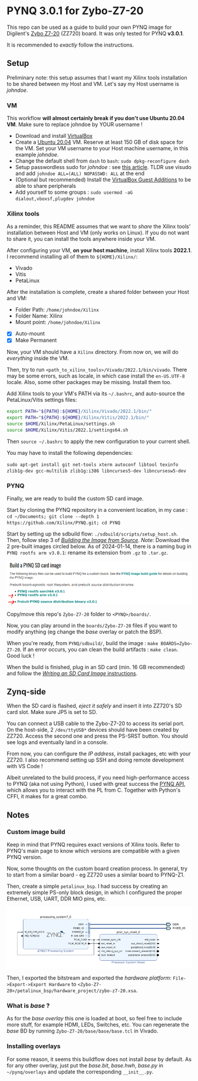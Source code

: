 # PYNQ 3.0.1 for Zybo-Z7-20

This repo can be used as a guide to build your own PYNQ image for Digilent's [Zybo Z7-20](https://digilent.com/reference/programmable-logic/zybo-z7/start) (ZZ720) board. It was only tested for PYNQ **v3.0.1**.

It is recommended to _exactly_ follow the instructions.

## Setup

Preliminary note: this setup assumes that I want my Xilinx tools installation to be shared between my Host and VM. Let's say my Host username is _johndoe_.

### VM

This workflow **will almost certainly break if you don't use Ubuntu 20.04 VM**. Make sure to replace johndoe by YOUR username !

- Download and install [VirtualBox](https://www.virtualbox.org/)
- Create a [Ubuntu 20.04](https://ubuntu.com/download/alternative-downloads) VM. Reserve at least 150 GB of disk space for the VM. Set your VM username to your Host machine username, in this example _johndoe_.
- Change the default shell from `dash` to `bash`: `sudo dpkg-reconfigure dash`
- Setup passwordless sudo for _johndoe_ : see [this article](https://timonweb.com/devops/how-to-enable-passwordless-sudo-for-a-specific-user-in-linux/). TLDR use visudo and add `johndoe ALL=(ALL) NOPASSWD: ALL` at the end
- (Optional but recommended) Install the [VirtualBox Guest Additions](https://www.makeuseof.com/install-virtualbox-guest-additions-on-linux/) to be able to share peripherals
- Add yourself to some groups : `sudo usermod -aG dialout,vboxsf,plugdev johndoe`

### Xilinx tools

As a reminder, this README assumes that we want to _share_ the Xilinx tools' installation between Host and VM (only works on Linux). If you do not want to share it, you can install the tools anywhere inside your VM. 

After configuring your VM, **on your host machine**, install Xilinx tools **2022.1**. I recommend installing all of them to `${HOME}/Xilinx/`:

- Vivado
- Vitis
- PetaLinux

After the installation is complete, create a shared folder between your Host and VM:

- Folder Path: `/home/johndoe/Xilinx`
- Folder Name: Xilinx
- Mount point: `/home/johndoe/Xilinx`
- [x] Auto-mount 
- [x] Make Permanent 

Now, your VM should have a `Xilinx` directory. From now on, we will do _everything_ inside the VM.

Then, try to run `<path_to_xilinx_tools>/Vivado/2022.1/bin/vivado`. There may be some errors, such as locale, in which case install the `en-US.UTF-8` locale. Also, some other packages may be missing. Install them too.

Add Xilinx tools to your VM's PATH via its `~/.bashrc`, and auto-source the PetaLinux/Vitis settings files:

```bash
export PATH="${PATH}:${HOME}/Xilinx/Vivado/2022.1/bin/"
export PATH="${PATH}:${HOME}/Xilinx/Vitis/2022.1/bin/"
source $HOME/Xilinx/PetaLinux/settings.sh
source $HOME/Xilinx/Vitis/2022.1/settings64.sh
```

Then `source ~/.bashrc` to apply the new configuration to your current shell.

You may have to install the following dependencies:

`sudo apt-get install git net-tools xterm autoconf libtool texinfo zlib1g-dev gcc-multilib zlib1g:i386 libncurses5-dev libncursesw5-dev`

### PYNQ

Finally, we are ready to build the custom SD card image. 

Start by cloning the PYNQ repository in a convenient location, in my case : `cd ~/Documents; git clone --depth 1 https://github.com/Xilinx/PYNQ.git; cd PYNQ`

Start by setting up the sdbuild flow: `./sdbuild/scripts/setup_host.sh`. Then, follow step 3 of [_Building the Image from Source_](https://pynq.readthedocs.io/en/latest/pynq_sd_card.html). _Note_: Download the 2 pre-built images circled below. As of 2024-01-14, there is a naming bug in `PYNQ rootfs arm v3.0.1`: rename its extension from `.gz` to `.tar.gz`.

![petalinux_bsp_bd](img/prebuilt_images.png)

Copy/move this repo's `Zybo-Z7-20` folder to `<PYNQ>/boards/`. 

Now, you can play around in the `boards/Zybo-Z7-20` files if you want to modify anything (eg change the _base_ overlay or patch the BSP).

When you're ready, from `PYNQ/sdbuild/`, build the image : `make BOARDS=Zybo-Z7-20`. If an error occurs, you can clean the build artifacts : `make clean`. Good luck !

When the build is finished, plug in an SD card (min. 16 GB recommended) and follow the [_Writing an SD Card Image_ instructions](https://pynq.readthedocs.io/en/latest/appendix/sdcard.html).

## Zynq-side

When the SD card is flashed, _eject it safely_ and insert it into ZZ720's SD card slot. Make sure JP5 is set to SD.

You can connect a USB cable to the Zybo-Z7-20 to access its serial port. On the host-side, 2 `/dev/ttyUSB*` devices should have been created by ZZ720. Access the second one and press the PS-SRST button. You should see logs and eventually land in a console.

From now, you can configure the _IP address_, install packages, etc with your ZZ720. I also recommend setting up SSH and doing remote development with VS Code !

Albeit unrelated to the build process, if you need high-performance access to PYNQ (aka not using Python), I used with great success the [PYNQ API](https://github.com/mesham/pynq_api), which allows you to interact with the PL from C. Together with Python's CFFI, it makes for a great combo.

## Notes

### Custom image build

Keep in mind that PYNQ requires exact versions of Xilinx tools. Refer to PYNQ's main page to know which versions are compatible with a given PYNQ version.

Now, some thoughts on the custom board creation process. In general, try to start from a similar board - eg ZZ720 uses a similar board to PYNQ-Z1. 

Then, create a simple `petalinux_bsp`. I had success by creating an extremely simple PS-only block design, in which I configured the proper Ethernet, USB, UART, DDR MIO pins, etc. 

![petalinux_bsp_bd](img/petalinux_bsp_bd.png)

Then, I exported the bitstream and exported the _hardware platform_: `File->Export->Export Hardware` to `<Zybo-Z7-20>/petalinux_bsp/hardware_project/zybo-z7-20.xsa`.

### What is _base_ ?

As for the _base overlay_ this one is loaded at boot, so feel free to include more stuff, for example HDMI, LEDs, Switches, etc. You can regenerate the _base_ BD by running `Zybo-Z7-20/base/base/base.tcl` in Vivado.

### Installing overlays

For some reason, it seems this buildflow does not install _base_ by default. As for any other overlay, just put the _base.bit_, _base.hwh_, _base.py_ in `~/pynq/overlays` and update the corresponding `__init__.py`.
